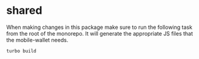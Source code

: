 # shared

When making changes in this package make sure to run the following task from the root of the monorepo. It will generate the appropriate JS files that the mobile-wallet needs.

```shell
turbo build
```
